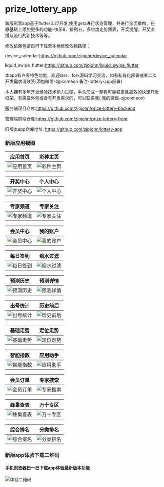 # prize_lottery_app

新版彩票app基于flutter3.27开发,使用getx进行状态管理，并进行全面重构，在原基础上添加更多的功能-快乐8，排列五，多维度走势图表，开奖提醒，开奖直播及流行的新技术等等。

修改依赖包请自行下载至本地修改依赖路径：

device_calendar:https://github.com/zjpjohn/device_calendar

liquid_swipe_flutter:https://github.com/zjpjohn/liquid_swipe_flutter

本app有许多特色功能，欢迎star、fork源码学习交流，如有私有化部署或者二次开发需求请联系(添加微信-zjpcomeon
备注-lottery-app部署)

本人拥有多年开发经验技术能力过硬，手头形成一整套可靠稳定且高效的快速开发框架，有需要外包或者有开发需求的，可以联系我(
我的微信-zjpcomeon)

服务端项目仓库:https://github.com/zjpjohn/prize-lottery-backend

管理端前端仓库:https://github.com/zjpjohn/prize-lottery-front

旧版本app仓库地址: https://github.com/zjpjohn/lottery-app

### 新版应用截图

| 应用首页                                                                            | 彩种主页                                                                            |
|---------------------------------------------------------------------------------|---------------------------------------------------------------------------------|
| ![应用首页](https://cdn.icaiwa.com/open/app/1.jpg?x-oss-process=image/resize,w_320) | ![彩种主页](https://cdn.icaiwa.com/open/app/2.jpg?x-oss-process=image/resize,w_320) |

| 开奖中心                                                                            | 个人中心                                                                            |
|---------------------------------------------------------------------------------|---------------------------------------------------------------------------------|
| ![开奖中心](https://cdn.icaiwa.com/open/app/3.jpg?x-oss-process=image/resize,w_320) | ![个人中心](https://cdn.icaiwa.com/open/app/6.jpg?x-oss-process=image/resize,w_320) |

| 专家频道                                                                            | 专家关注                                                                            |
|---------------------------------------------------------------------------------|---------------------------------------------------------------------------------|
| ![专家频道](https://cdn.icaiwa.com/open/app/4.jpg?x-oss-process=image/resize,w_320) | ![专家关注](https://cdn.icaiwa.com/open/app/5.jpg?x-oss-process=image/resize,w_320) |

| 会员中心                                                                            | 我的账户                                                                            |
|---------------------------------------------------------------------------------|---------------------------------------------------------------------------------|
| ![会员中心](https://cdn.icaiwa.com/open/app/7.jpg?x-oss-process=image/resize,w_320) | ![我的账户](https://cdn.icaiwa.com/open/app/8.jpg?x-oss-process=image/resize,w_320) |

| 每日签到                                                                            | 缩水过滤                                                                             |
|---------------------------------------------------------------------------------|----------------------------------------------------------------------------------|
| ![每日签到](https://cdn.icaiwa.com/open/app/9.jpg?x-oss-process=image/resize,w_320) | ![缩水过滤](https://cdn.icaiwa.com/open/app/10.jpg?x-oss-process=image/resize,w_320) |

| 预测历史                                                                             | 预测详情                                                                             |
|----------------------------------------------------------------------------------|----------------------------------------------------------------------------------|
| ![预测历史](https://cdn.icaiwa.com/open/app/11.jpg?x-oss-process=image/resize,w_320) | ![预测详情](https://cdn.icaiwa.com/open/app/12.jpg?x-oss-process=image/resize,w_320) |

| 出号统计                                                                             | 历史前后                                                                             |
|----------------------------------------------------------------------------------|----------------------------------------------------------------------------------|
| ![出号统计](https://cdn.icaiwa.com/open/app/13.jpg?x-oss-process=image/resize,w_320) | ![历史前后](https://cdn.icaiwa.com/open/app/14.jpg?x-oss-process=image/resize,w_320) |

| 基础走势                                                                             | 定位走势                                                                             |
|----------------------------------------------------------------------------------|----------------------------------------------------------------------------------|
| ![基础走势](https://cdn.icaiwa.com/open/app/15.jpg?x-oss-process=image/resize,w_320) | ![定位走势](https://cdn.icaiwa.com/open/app/16.jpg?x-oss-process=image/resize,w_320) |

| 智能指数                                                                             | 应用助手                                                                             |
|----------------------------------------------------------------------------------|----------------------------------------------------------------------------------|
| ![智能指数](https://cdn.icaiwa.com/open/app/17.jpg?x-oss-process=image/resize,w_320) | ![应用助手](https://cdn.icaiwa.com/open/app/18.jpg?x-oss-process=image/resize,w_320) |

| 会员订单                                                                             | 专家搜索                                                                             |
|----------------------------------------------------------------------------------|----------------------------------------------------------------------------------|
| ![会员订单](https://cdn.icaiwa.com/open/app/19.jpg?x-oss-process=image/resize,w_320) | ![专家搜索](https://cdn.icaiwa.com/open/app/20.jpg?x-oss-process=image/resize,w_320) |

| 蜂巢查表                                                                             | 万十专区                                                                             |
|----------------------------------------------------------------------------------|----------------------------------------------------------------------------------|
| ![蜂巢查表](https://cdn.icaiwa.com/open/app/21.jpg?x-oss-process=image/resize,w_320) | ![万十专区](https://cdn.icaiwa.com/open/app/22.jpg?x-oss-process=image/resize,w_320) |

| 综合排名                                                                             | 分类排名                                                                             |
|----------------------------------------------------------------------------------|----------------------------------------------------------------------------------|
| ![综合排名](https://cdn.icaiwa.com/open/app/23.jpg?x-oss-process=image/resize,w_320) | ![分类排名](https://cdn.icaiwa.com/open/app/24.jpg?x-oss-process=image/resize,w_320) |

### 新版app体验下载二维码

#### 手机浏览器扫一扫下载app体验最新版本功能

![体验二维码](https://cdn.icaiwa.com/git/lottery/14.jpg?x-oss-process=image/resize,w_250)